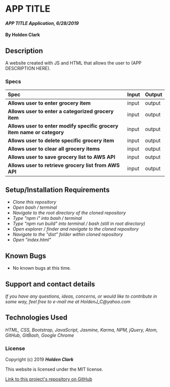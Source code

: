 # APP TITLE

#### _APP TITLE Application, 6/28/2019_

#### By **Holden Clark**

## Description

A website created with JS and HTML that allows the user to (APP DESCRIPTION HERE).

### Specs
| Spec | Input | Output |
| :-------------     | :------------- | :------------- |
| **Allows user to enter grocery item** | input | output |
| **Allows user to enter a categorized grocery item** | input | output |
| **Allows user to enter modify specific grocery item name or category** | input | output |
| **Allows user to delete specific grocery item** | input | output |
| **Allows user to clear all grocery items** | input | output |
| **Allows user to save grocery list to AWS API** | input | output |
| **Allows user to retrieve grocery list from AWS API** | input | output |

## Setup/Installation Requirements

* _Clone this repository_
* _Open bash / terminal_
* _Navigate to the root directory of the cloned repository_
* _Type "npm i" into bash / terminal_
* _Type "npm run build" into terminal / bash (still in root directory)_
* _Open explorer / finder and navigate to the cloned repository_
* _Navigate to the "dist" folder within cloned repository_
* _Open "index.html"_

## Known Bugs
* No known bugs at this time.

## Support and contact details

_If you have any questions, ideas, concerns, or would like to contribute in some way, feel free to e-mail me at HoldenJ_C@yahoo.com_

## Technologies Used
_HTML,_
_CSS,_
_Bootstrap,_
_JavaScript,_
_Jasmine,_
_Karma,_
_NPM,_
_jQuery,_
_Atom,_
_GitHub,_
_GitBash,_
_Google Chrome_

### License

Copyright (c) 2019 **_Holden Clark_**

This website is licensed under the MIT license.

[Link to this project's repository on GitHub](https://github.com/HoldenJC/URL-HERE)

